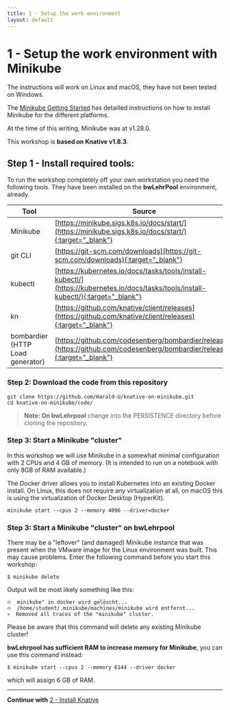 ```yaml
---
title: 1 - Setup the work environment
layout: default
---
```


# 1 - Setup the work environment with Minikube

The instructions will work on Linux and macOS, they have not been tested on Windows.

The [Minikube Getting Started](https://minikube.sigs.k8s.io/docs/start/) has detailled instructions on how to install Minikube for the different platforms. 

At the time of this writing, Minikube was at v1.28.0. 

This workshop is **based on Knative v1.8.3**.

## Step 1 - Install required tools:

To run the workshop completely off your own workstation you need the following tools. They have been installed on the **bwLehrPool** environment, already.

Tool  |Source       
----------------|----
Minikube|[https://minikube.sigs.k8s.io/docs/start/](https://minikube.sigs.k8s.io/docs/start/){:target="_blank"}
git CLI|[https://git-scm.com/downloads](https://git-scm.com/downloads){:target="_blank"} 
kubectl|[https://kubernetes.io/docs/tasks/tools/install-kubectl/](https://kubernetes.io/docs/tasks/tools/install-kubectl/){:target="_blank"}
kn|[https://github.com/knative/client/releases](https://github.com/knative/client/releases){:target="_blank"}
bombardier (HTTP Load generator)|[https://github.com/codesenberg/bombardier/releases](https://github.com/codesenberg/bombardier/releases){:target="_blank"}

### Step 2: Download the code from this repository

```
git clone https://github.com/Harald-U/knative-on-minikube.git
cd knative-on-minikube/code/
```
> **Note: On bwLehrpool** change into the PERSISTENCE directory before cloning the repository.


### Step 3: Start a Minikube "cluster"

In this workshop we will use Minikube in a somewhat minimal configuration with 2 CPUs and 4 GB of memory. (It is intended to run on a notebook with only 8GB of RAM available.)

The Docker driver allows you to install Kubernetes into an existing Docker install. On Linux, this does not require any virtualization at all, on macOS this is using the virtualization of Docker Desktop (HyperKit). 

```
minikube start --cpus 2 --memory 4096 --driver=docker
```

### Step 3: Start a Minikube "cluster" on bwLehrpool

There may be a "leftover" (and damaged) Minikube instance that was present when the VMware image for the Linux environment was built.  This may cause problems. Enter the following command before you start this workshop:

```
$ minikube delete
```

Output will be most likely something like this:

```
🔥  minikube" in docker wird gelöscht...
🔥  /home/student/.minikube/machines/minikube wird entfernt...
💀  Removed all traces of the "minikube" cluster.
```

Please be aware that this command will delete any existing Minikube cluster!

**bwLehrpool has sufficient RAM to increase memory for Minikube**, you can use this command instead:

```
$ minikube start --cpus 2 --memory 6144 --driver docker
```

which will assign 6 GB of RAM.

---

**Continue with** [2 - Install Knative](../workshop/2-InstallKnative)
